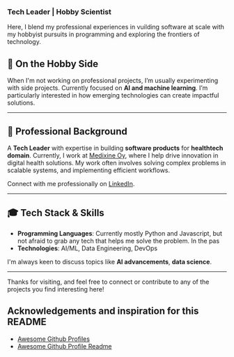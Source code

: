 ### Tech Leader | Hobby Scientist  

Here, I blend my professional experiences in vuilding software at scale with my hobbyist pursuits in programming and exploring the frontiers of technology.

## 🌱 On the Hobby Side

When I'm not working on professional projects, I’m usually experimenting with side projects. Currently focused on **AI and machine learning**. I’m particularly interested in how emerging technologies can create impactful solutions.

---

## 👔 Professional Background

A **Tech Leader** with expertise in building **software products** for **healthtech domain**. Currently, I work at [Medixine Oy](https://www.medixine.com), where I help drive innovation in digital health solutions. My work often involves solving complex problems in scalable systems, and implementing efficient workflows.

Connect with me professionally on [LinkedIn](https://www.linkedin.com/in/pontuslindman/).

---

## 🎓 Tech Stack & Skills

- **Programming Languages**: Currently mostly Python and Javascript, but not afraid to grab any tech that helps me solve the problem. In the pas 
- **Technologies**: AI/ML, Data Engineering, DevOps

I'm always keen to discuss topics like **AI advancements**, **data science**.

---

Thanks for visiting, and feel free to connect or contribute to any of the projects you find interesting here!

## Acknowledgements and inspiration for this README

- [Awesome Github Profiles](https://github.com/recodehive/awesome-github-profiles)
- [Awesome Github Profile Readme](https://github.com/abhisheknaiidu/awesome-github-profile-readme)
